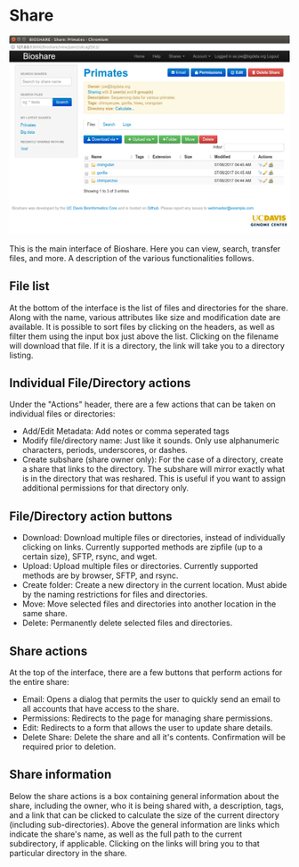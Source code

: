 Share
=====

![Share interface](/images/screenshots/share.png)

This is the main interface of Bioshare.  Here you can view, search, transfer files, and more.  A description of the various functionalities follows.

File list
---------
At the bottom of the interface is the list of files and directories for the share.  Along with the name, various attributes like size and modification date are available.  It is possible to sort files by clicking on the headers, as well as filter them using the input box just above the list.  Clicking on the filename will download that file.  If it is a directory, the link will take you to a directory listing. 

Individual File/Directory actions
---------------------------------
Under the "Actions" header, there are a few actions that can be taken on individual files or directories:
- Add/Edit Metadata: Add notes or comma seperated tags
- Modify file/directory name: Just like it sounds.  Only use alphanumeric characters, periods, underscores, or dashes.
- Create subshare (share owner only):  For the case of a directory, create a share that links to the directory.  The subshare will mirror exactly what is in the directory that was reshared.  This is useful if you want to assign additional permissions for that directory only.

File/Directory action buttons
-----------------------------
- Download:  Download multiple files or directories, instead of individually clicking on links.  Currently supported methods are zipfile (up to a certain size), SFTP, rsync, and wget.
- Upload:  Upload multiple files or directories.  Currently supported methods are by browser, SFTP, and rsync.
- Create folder:  Create a new directory in the current location.  Must abide by the naming restrictions for files and directories.
- Move:  Move selected files and directories into another location in the same share.
- Delete:  Permanently delete selected files and directories.

Share actions
-------------
At the top of the interface, there are a few buttons that perform actions for the entire share:
- Email:  Opens a dialog that permits the user to quickly send an email to all accounts that have access to the share.
- Permissions:  Redirects to the page for managing share permissions.
- Edit:  Redirects to a form that allows the user to update share details.
- Delete Share:  Delete the share and all it's contents.  Confirmation will be required prior to deletion.

Share information
-----------------
Below the share actions is a box containing general information about the share, including the owner, who it is being shared with, a description, tags, and a link that can be clicked to calculate the size of the current directory (including sub-directories).  Above the general information are links which indicate the share's name, as well as the full path to the current subdirectory, if applicable.  Clicking on the links will bring you to that particular directory in the share.
